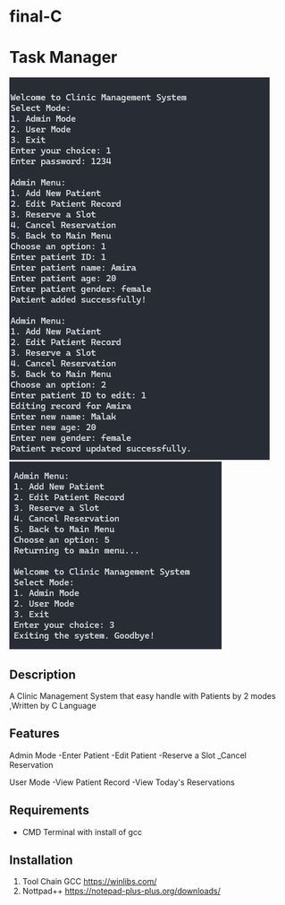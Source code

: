 # final-C

# Task Manager
![App Screenshot](app1.png)
![App Screenshot](app2.png)

## Description
A Clinic Management System that easy handle with Patients by 2 modes ,Written by C Language

## Features
Admin Mode 
    -Enter Patient
    -Edit Patient
    -Reserve a Slot
    _Cancel Reservation

User Mode
   -View Patient Record
   -View Today's Reservations

## Requirements
- CMD Terminal with install of gcc 

## Installation
1. Tool Chain GCC
   https://winlibs.com/
2. Nottpad++
   https://notepad-plus-plus.org/downloads/ 

